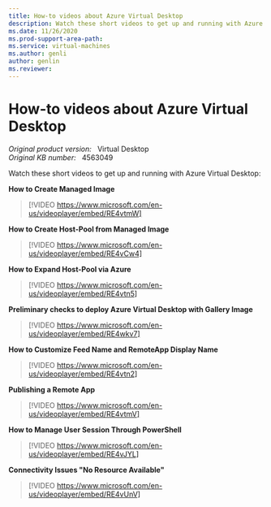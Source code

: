 ```yaml
---
title: How-to videos about Azure Virtual Desktop
description: Watch these short videos to get up and running with Azure Virtual Desktop.
ms.date: 11/26/2020
ms.prod-support-area-path: 
ms.service: virtual-machines
ms.author: genli
author: genlin
ms.reviewer: 
---
```

# How-to videos about Azure Virtual Desktop

_Original product version:_ &nbsp; Virtual Desktop  
_Original KB number:_ &nbsp; 4563049

Watch these short videos to get up and running with Azure Virtual Desktop:

**How to Create Managed Image**

> [!VIDEO https://www.microsoft.com/en-us/videoplayer/embed/RE4vtmW]

**How to Create Host-Pool from Managed Image**

> [!VIDEO https://www.microsoft.com/en-us/videoplayer/embed/RE4vCw4]

**How to Expand Host-Pool via Azure**

> [!VIDEO https://www.microsoft.com/en-us/videoplayer/embed/RE4vtn5]

**Preliminary checks to deploy Azure Virtual Desktop with Gallery Image**

> [!VIDEO https://www.microsoft.com/en-us/videoplayer/embed/RE4wkv7]

**How to Customize Feed Name and RemoteApp Display Name**  

> [!VIDEO https://www.microsoft.com/en-us/videoplayer/embed/RE4vtn2]

**Publishing a Remote App**

> [!VIDEO https://www.microsoft.com/en-us/videoplayer/embed/RE4vtmV]

**How to Manage User Session Through PowerShell**  

> [!VIDEO https://www.microsoft.com/en-us/videoplayer/embed/RE4vJYL]

**Connectivity Issues "No Resource Available"**

> [!VIDEO https://www.microsoft.com/en-us/videoplayer/embed/RE4vUnV]